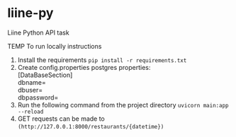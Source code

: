 # liine-py

Liine Python API task

TEMP To run locally instructions

1. Install the requirements `pip install -r requirements.txt`
2. Create config.properties postgres properties:\
   [DataBaseSection]\
   dbname=\
   dbuser=\
   dbpassword=
3. Run the following command from the project directory
   `uvicorn main:app --reload`
4. GET requests can be made to `(http://127.0.0.1:8000/restaurants/{datetime})`
